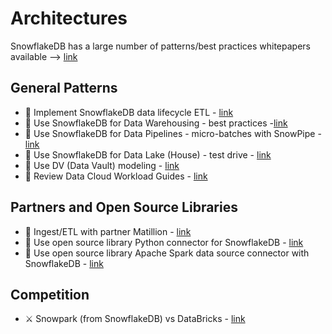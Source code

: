 # Architectures

SnowflakeDB has a large number of patterns/best practices whitepapers available --> [link](https://resources.snowflake.com/architecture-patterns) 

## General Patterns

- 🧱 Implement SnowflakeDB data lifecycle ETL - [link](https://docs.snowflake.com/en/user-guide/data-lifecycle.html)
- 🧱 Use SnowflakeDB for Data Warehousing - best practices -[link](https://resources.snowflake.com/data-warehousing-modernization/5-best-practices-for-data-warehouse-development)
- 🧱 Use SnowflakeDB for Data Pipelines - micro-batches with SnowPipe - [link](https://resources.snowflake.com/architecture-patterns/004-ingestion-microbatch-ingestion-with-snowpipe-v2)
- 🧱 Use SnowflakeDB for Data Lake (House) - test drive - [link](https://resources.snowflake.com/data-lake/test-driving-snowflake-for-data-lake)
- 🧱 Use DV (Data Vault) modeling - [link](https://www.snowflake.com/blog/support-multiple-data-modeling-approaches-with-snowflake/)
- 🧱 Review Data Cloud Workload Guides - [link](https://www.snowflake.com/guides/)

## Partners and Open Source Libraries

- 🧰 Ingest/ETL with partner Matillion - [link](https://resources.snowflake.com/architecture-patterns/snowflake-pattern-ingestion-ingestion-from-oracle-exadata-using-matillion)
- :book: Use open source library Python connector for SnowflakeDB - [link](https://github.com/snowflakedb/snowflake-connector-python)
- :book: Use open source library Apache Spark data source connector with SnowflakeDB - [link](https://github.com/snowflakedb/spark-snowflake)

## Competition

- ⚔️ Snowpark (from SnowflakeDB) vs DataBricks - [link](https://medium.com/codex/snowpark-the-databricks-killer-199a6ee9defc)


